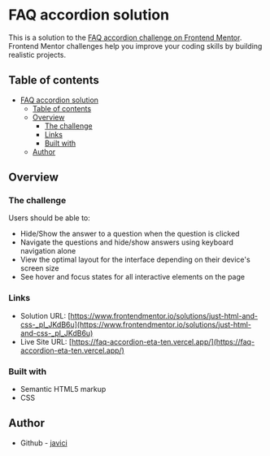 # FAQ accordion solution

This is a solution to the [FAQ accordion challenge on Frontend Mentor](https://www.frontendmentor.io/challenges/faq-accordion-wyfFdeBwBz). Frontend Mentor challenges help you improve your coding skills by building realistic projects.

## Table of contents

- [FAQ accordion solution](#faq-accordion-solution)
  - [Table of contents](#table-of-contents)
  - [Overview](#overview)
    - [The challenge](#the-challenge)
    - [Links](#links)
    - [Built with](#built-with)
  - [Author](#author)

## Overview

### The challenge

Users should be able to:

- Hide/Show the answer to a question when the question is clicked
- Navigate the questions and hide/show answers using keyboard navigation alone
- View the optimal layout for the interface depending on their device's screen size
- See hover and focus states for all interactive elements on the page

### Links

- Solution URL: [https://www.frontendmentor.io/solutions/just-html-and-css-_pl_JKdB6u](https://www.frontendmentor.io/solutions/just-html-and-css-_pl_JKdB6u)
- Live Site URL: [https://faq-accordion-eta-ten.vercel.app/](https://faq-accordion-eta-ten.vercel.app/)

### Built with

- Semantic HTML5 markup
- CSS

## Author

- Github - [javici](https://github.com/javici)
